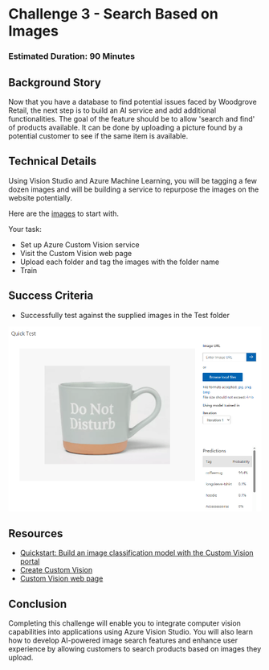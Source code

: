 # Challenge 3 - Search Based on Images

### Estimated Duration: 90 Minutes

## Background Story

Now that you have a database to find potential issues faced by Woodgrove Retail, the next step is to build an AI service and add additional functionalities. The goal of the feature should be to allow 'search and find' of products available. It can be done by uploading a picture found by a potential customer to see if the same item is available.

## Technical Details

Using Vision Studio and Azure Machine Learning, you will be tagging a few dozen images and will be building a service to repurpose the images on the website potentially.  

Here are the [images](https://openhackguides.blob.core.windows.net/ai-openhack/ArticlesOfClothing.zip) to start with.

Your task:

* Set up Azure Custom Vision service
* Visit the Custom Vision web page
* Upload each folder and tag the images with the folder name
* Train

## Success Criteria

* Successfully test against the supplied images in the Test folder

![testimages](images/coffeemug.png)


## Resources

- [Quickstart: Build an image classification model with the Custom Vision portal](https://learn.microsoft.com/en-us/azure/ai-services/custom-vision-service/getting-started-build-a-classifier?source=recommendations)
- [Create Custom Vision](https://portal.azure.com/?microsoft_azure_marketplace_ItemHideKey=microsoft_azure_cognitiveservices_customvision#create/Microsoft.CognitiveServicesCustomVision)
- [Custom Vision web page](https://customvision.ai/)

## Conclusion

Completing this challenge will enable you to integrate computer vision capabilities into applications using Azure Vision Studio. You will also learn how to develop AI-powered image search features and enhance user experience by allowing customers to search products based on images they upload.
